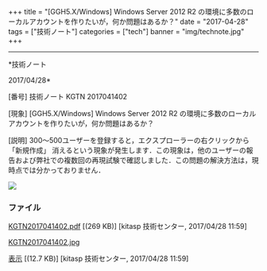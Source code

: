 ﻿+++
title = "[GGH5.X/Windows] Windows Server 2012 R2 の環境に多数のローカルアカウントを作りたいが，何か問題はあるか？"
date = "2017-04-28"
tags = ["技術ノート"]
categories = ["tech"]
banner = "img/technote.jpg"
+++

-----------------------------------------------------------------------------------------------------------------------------

*技術ノート

2017/04/28*


[番号]
技術ノート KGTN 2017041402

[現象]
[GGH5.X/Windows] Windows Server 2012 R2
の環境に多数のローカルアカウントを作りたいが，何か問題はあるか？

[説明]
300～500ユーザーを登録すると，エクスプローラーの右クリックから
「新規作成」
消えるという現象が発生します．この現象は，他のユーザーの報告および弊社での複数回の再現試験で確認しました．この問題の解決方法は，現時点では分かっておりません．

![](http://techreport.kitasp.net/attachments/download/3496/KGTN2017041402.jpg)


### ファイル

 
 


[KGTN2017041402.pdf](http://techreport.kitasp.net/attachments/download/3495/KGTN2017041402.pdf)
 [(269 KB)] [kitasp 技術センター, 2017/04/28
11:59]

[KGTN2017041402.jpg](http://techreport.kitasp.net/attachments/download/3496/KGTN2017041402.jpg)

[表示](http://techreport.kitasp.net/attachments/3496/KGTN2017041402.jpg "表示")
 [(12.7 KB)] [kitasp 技術センター, 2017/04/28
11:59]


 


 

